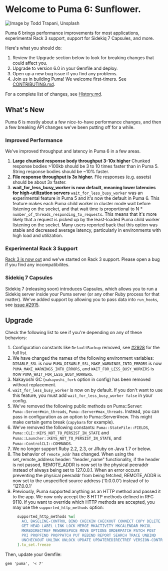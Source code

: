 # Welcome to Puma 6: Sunflower.

![Image by Todd Trapani, Unsplash](https://user-images.githubusercontent.com/845662/192706685-774d3d0d-f4a9-4b93-b27b-5a3b7f44ff31.jpg)

Puma 6 brings performance improvements for most applications, experimental Rack 3 support, support for Sidekiq 7 Capsules, and more.

Here's what you should do:

1. Review the Upgrade section below to look for breaking changes that could affect you.
2. Upgrade to version 6.0 in your Gemfile and deploy.
3. Open up a new bug issue if you find any problems.
4. Join us in building Puma! We welcome first-timers. See [CONTRIBUTING.md](./CONTRIBUTING.md).

For a complete list of changes, see [History.md](./History.md).

## What's New

Puma 6 is mostly about a few nice-to-have performance changes, and then a few breaking API changes we've been putting off for a while.

### Improved Performance

We've improved throughput and latency in Puma 6 in a few areas.

1. **Large chunked response body throughput 3-10x higher** Chunked response bodies >100kb should be 3 to 10 times faster than in Puma 5. String response bodies should be ~10% faster.
2. **File response throughput is 3x higher.** File responses (e.g. assets) should be about 3x faster.
3. **wait_for_less_busy_worker is now default, meaning lower latencies for high-utilization servers** `wait_for_less_busy_worker` was an experimental feature in Puma 5 and it's now the default in Puma 6. This feature makes each Puma child worker in cluster mode wait before listening on the socket, and that wait time is proportional to N * `number_of_threads_responding_to_requests`. This means that it's more likely that a request is picked up by the least-loaded Puma child worker listening on the socket. Many users reported back that this option was stable and decreased average latency, particularly in environments with high load and utilization.

### Experimental Rack 3 Support

[Rack 3 is now out](https://github.com/rack/rack/blob/main/UPGRADE-GUIDE.md) and we've started on Rack 3 support. Please open a bug if you find any incompatibilites.

### Sidekiq 7 Capsules

Sidekiq 7 (releasing soon) introduces Capsules, which allows you to run a Sidekiq server inside your Puma server (or any other Ruby process for that matter). We've added support by allowing you to pass data into `run_hooks`, see [issue #2915](https://github.com/puma/puma/issues/2915).

## Upgrade

Check the following list to see if you're depending on any of these behaviors:

1. Configuration constants like `DefaultRackup` removed, see [#2928](https://github.com/puma/puma/pull/2928/files#diff-2dc4e3e83be7fd97cebc482ae07d6a8216944003de82458783fb00b5ae9524c8) for the full list.
1. We have changed the names of the following environment variables: `DISABLE_SSL` is now `PUMA_DISABLE_SSL`, `MAKE_WARNINGS_INTO_ERRORS` is now `PUMA_MAKE_WARNINGS_INTO_ERRORS`, and `WAIT_FOR_LESS_BUSY_WORKERS` is now `PUMA_WAIT_FOR_LESS_BUSY_WORKERS`.
1. Nakayoshi GC (`nakayoshi_fork` option in config) has been removed without replacement.
1. `wait_for_less_busy_worker` is now on by default. If you don't want to use this feature, you must add `wait_for_less_busy_worker false` in your config.
1. We've removed the following public methods on Puma::Server: `Puma::Server#min_threads`, `Puma::Server#max_threads`. Instead, you can pass in configuration as an option to Puma::Server#new. This might make certain gems break (`capybara` for example).
1. We've removed the following constants: `Puma::StateFile::FIELDS`, `Puma::CLI::KEYS_NOT_TO_PERSIST_IN_STATE` and `Puma::Launcher::KEYS_NOT_TO_PERSIST_IN_STATE`, and `Puma::ControlCLI::COMMANDS`.
1. We no longer support Ruby 2.2, 2.3, or JRuby on Java 1.7 or below.
1. The behavior of `remote_addr` has changed. When using the set_remote_address header: "header_name" functionality, if the header is not passed, REMOTE_ADDR is now set to the physical peeraddr instead of always being set to 127.0.0.1. When an error occurs preventing the physical peeraddr from being fetched, REMOTE_ADDR is now set to the unspecified source address ('0.0.0.0') instead of to '127.0.0.1'
1. Previously, Puma supported anything as an HTTP method and passed it to the app. We now only accept the 8 HTTP methods defined in RFC 9110. If you want to override which HTTP methods are accepted, you may use the `supported_http_methods` option:
    ```ruby
      supported_http_methods %w[
        ACL BASELINE-CONTROL BIND CHECKIN CHECKOUT CONNECT COPY DELETE
        GET HEAD LABEL LINK LOCK MERGE MKACTIVITY MKCALENDAR MKCOL
        MKREDIRECTREF MKWORKSPACE MOVE OPTIONS ORDERPATCH PATCH POST
        PRI PROPFIND PROPPATCH PUT REBIND REPORT SEARCH TRACE UNBIND
        UNCHECKOUT UNLINK UNLOCK UPDATE UPDATEREDIRECTREF VERSION-CONTROL
      ].to_set.freeze
    ```

Then, update your Gemfile:

`gem 'puma', '< 7'`
